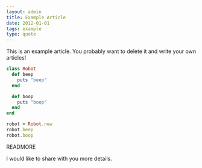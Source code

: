 ```yaml
---
layout: admin
title: Example Article
date: 2012-01-01
tags: example
type: quote
---
```


This is an example article. You probably want to delete it and write your own articles!

```ruby
class Robot
  def beep
    puts "beep"
  end

  def boop
    puts "boop"
  end
end

robot = Robot.new
robot.beep
robot.boop
```

READMORE

I would like to share with you more details.
